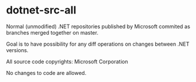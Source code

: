 # dotnet-src-all

Normal (unmodified) .NET repositories published by Microsoft commited as branches merged together on master.

Goal is to have possibility for any diff operations on changes between .NET versions.

All source code copyrights: Microsoft Corporation


No changes to code are allowed.
